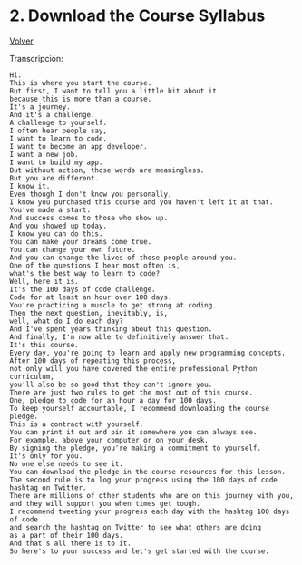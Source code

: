 <h1>2. Download the Course Syllabus</h1>
<a href="..\Readme.md" title="Volver a Readme.md">Volver</a>

Transcripción:

    Hi.
    This is where you start the course.
    But first, I want to tell you a little bit about it
    because this is more than a course.
    It's a journey.
    And it's a challenge.
    A challenge to yourself.
    I often hear people say,
    I want to learn to code.
    I want to become an app developer.
    I want a new job.
    I want to build my app.
    But without action, those words are meaningless.
    But you are different.
    I know it.
    Even though I don't know you personally,
    I know you purchased this course and you haven't left it at that.
    You've made a start.
    And success comes to those who show up.
    And you showed up today.
    I know you can do this.
    You can make your dreams come true.
    You can change your own future.
    And you can change the lives of those people around you.
    One of the questions I hear most often is,
    what's the best way to learn to code?
    Well, here it is.
    It's the 100 days of code challenge.
    Code for at least an hour over 100 days.
    You're practicing a muscle to get strong at coding.
    Then the next question, inevitably, is,
    well, what do I do each day?
    And I've spent years thinking about this question.
    And finally, I'm now able to definitively answer that.
    It's this course.
    Every day, you're going to learn and apply new programming concepts.
    After 100 days of repeating this process,
    not only will you have covered the entire professional Python curriculum,
    you'll also be so good that they can't ignore you.
    There are just two rules to get the most out of this course.
    One, pledge to code for an hour a day for 100 days.
    To keep yourself accountable, I recommend downloading the course pledge.
    This is a contract with yourself.
    You can print it out and pin it somewhere you can always see.
    For example, above your computer or on your desk.
    By signing the pledge, you're making a commitment to yourself.
    It's only for you.
    No one else needs to see it.
    You can download the pledge in the course resources for this lesson.
    The second rule is to log your progress using the 100 days of code hashtag on Twitter.
    There are millions of other students who are on this journey with you,
    and they will support you when times get tough.
    I recommend tweeting your progress each day with the hashtag 100 days of code
    and search the hashtag on Twitter to see what others are doing
    as a part of their 100 days.
    And that's all there is to it.
    So here's to your success and let's get started with the course.